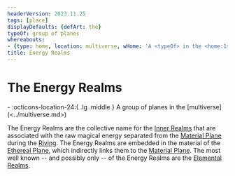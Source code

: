 ```yaml
---
headerVersion: 2023.11.25
tags: [place]
displayDefaults: {defArt: the}
typeOf: group of planes
whereabouts:
- {type: home, location: multiverse, wHome: 'A <typeOf> in the <home:1s>'}
title: Energy Realms
---
```

# The Energy Realms
<div class="grid cards ext-narrow-margin ext-one-column" markdown>
-    :octicons-location-24:{ .lg .middle } A group of planes in the [multiverse](<../multiverse.md>)  
</div>


The Energy Realms are the collective name for the [Inner Realms](<../inner-realms.md>) that are associated with the raw magical energy separated from the [Material Plane](<../material-plane.md>) during the [Riving](<../../../events/ancient/riving.md>). The Energy Realms are embedded in the material of the [Ethereal Plane](<../ethereal-plane.md>), which indirectly links them to the [Material Plane](<../material-plane.md>). The most well known -- and possibly only -- of the Energy Realms are the [Elemental Realms](<elemental-realms/elemental-realms.md>).